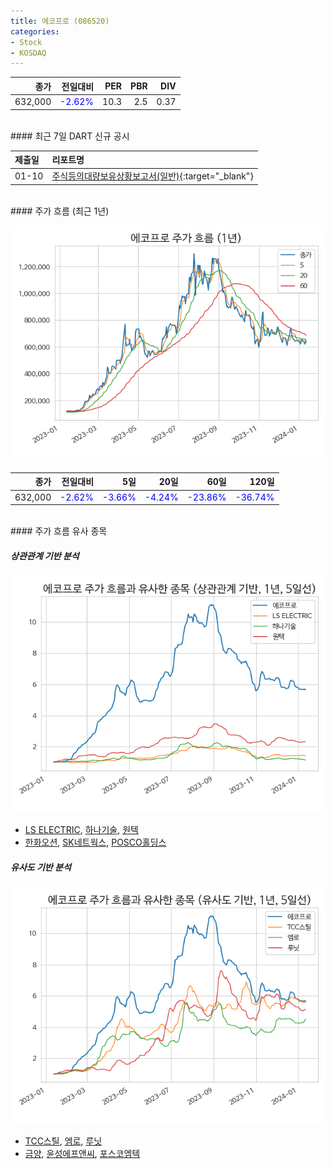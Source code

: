 ```yaml
---
title: 에코프로 (086520)
categories:
- Stock
- KOSDAQ
---
```


|종가|전일대비|PER|PBR|DIV|
|---:|-------:|--:|--:|--:|
|632,000|<span style="color: blue">-2.62%</span>|10.3|2.5|0.37|

<!-- more -->

<br>
#### 최근 7일 DART 신규 공시


|제출일|리포트명|
|:-----|:-------|
|01-10|[주식등의대량보유상황보고서(일반)](https://dart.fss.or.kr/dsaf001/main.do?rcpNo=20240110000066){:target="_blank"}|

<br>
#### 주가 흐름 (최근 1년)

![086520](/assets/images/stock/086520.png)

|종가|전일대비|5일|20일|60일|120일|
|---:|-------:|--:|---:|---:|----:|
|632,000|<span style="color: blue">-2.62%</span>|<span style="color: blue">-3.66%</span>|<span style="color: blue">-4.24%</span>|<span style="color: blue">-23.86%</span>|<span style="color: blue">-36.74%</span>|

<br>
#### 주가 흐름 유사 종목

##### 상관관계 기반 분석

![086520](/assets/images/stock/086520_corr.png)
- [LS ELECTRIC](/010120/), [하나기술](/299030/), [원텍](/336570/)
- [한화오션](/042660/), [SK네트웍스](/001740/), [POSCO홀딩스](/005490/)

##### 유사도 기반 분석

![086520](/assets/images/stock/086520_sim.png)
- [TCC스틸](/002710/), [엠로](/058970/), [루닛](/328130/)
- [금양](/001570/), [윤성에프앤씨](/372170/), [포스코엠텍](/009520/)